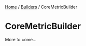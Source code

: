[Home](/README.md) / [Builders](/docs/builders/README.md) / CoreMetricBuilder

# CoreMetricBuilder
More to come...

